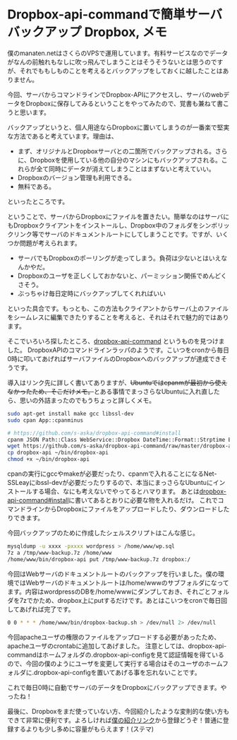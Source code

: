 Dropbox-api-commandで簡単サーババックアップ
Dropbox, メモ
=====
僕のmanaten.netはさくらのVPSで運用しています。有料サービスなのでデータがなんの前触れもなしに吹っ飛んでしまうことはそうそうないとは思うのですが、それでももしものことを考えるとバックアップをしておくに越したことはありません。

今回、サーバからコマンドラインでDropbox-APIにアクセスし、サーバのwebデータをDropboxに保存してみるということをやってみたので、覚書も兼ねて書こうと思います。

<!--more-->

バックアップというと、個人用途ならDropboxに置いてしまうのが一番楽で堅実な方法であると考えています。理由は、
<ul>
	<li>まず、オリジナルとDropboxサーバとの二箇所でバックアップされる。さらに、Dropboxを使用している他の自分のマシンにもバックアップされる。これらが全て同時にデータが消えてしまうことはまずないと考えていい。</li>
	<li>Dropboxのバージョン管理も利用できる。</li>
	<li>無料である。</li>
</ul>
といったところです。

ということで、サーバからDropboxにファイルを置きたい。簡単なのはサーバにもDropboxクライアントをインストールし、Dropbox中のフォルダをシンボリックリンク等でサーバのドキュメントルートにしてしまうことです。ですが、いくつか問題が考えられます。
<ul>
	<li>サーバでもDropboxのポーリングが走ってしまう。負荷は少ないとはいえなんかやだ。</li>
	<li>Dropboxのユーザを正しくしておかないと、パーミッション関係でめんどくさそう。</li>
	<li>ぶっちゃけ毎日定時にバックアップしてくれればいい</li>
</ul>
といった具合です。もっとも、この方法もクライアントからサーバ上のファイルをシームレスに編集できたりすることを考えると、それはそれで魅力的ではあります。

そこでいろいろ探したところ、<a href="https://github.com/s-aska/dropbox-api-command">dropbox-api-command</a> というものを見つけました。 DropboxAPIのコマンドラインラッパのようです。こいつをcronから毎日0時に叩いてあげればサーバファイルのDropboxへのバックアップが達成できそうです。

導入はリンク先に詳しく書いてありますが、<del datetime="2012-09-22T21:04:57+00:00">Ubuntuではcpanmが最初から使えなかったため、そこだけメモ。</del>とある事情でまっさらなUbuntuに入れ直したら、思いの外詰まったのでもうちょっと詳しくメモ。

```bash
sudo apt-get install make gcc libssl-dev
sudo cpan App::cpanminus

# https://github.com/s-aska/dropbox-api-command#install
cpanm JSON Path::Class WebService::Dropbox DateTime::Format::Strptime Encode::Locale
wget https://github.com/s-aska/dropbox-api-command/raw/master/dropbox-api
cp dropbox-api ~/bin/dropbox-api
chmod +x ~/bin/dropbox-api
```

cpanの実行にgccやmakeが必要だったり、cpanmで入れることになるNet-SSLeayにibssl-devが必要だったりするので、本当にまっさらなUbuntuにインストールする場合、なにも考えないでやってるとハマります。
あとは<a href="https://github.com/s-aska/dropbox-api-command#install">dropbox-api-command#install</a>に書いてあるとおりに必要な物を入れるだけ。
これでコマンドラインからDropboxにファイルをアップロードしたり、ダウンロードしたりできます。

今回バックアップのために作成したシェルスクリプトはこんな感じ。

```bash
mysqldump -u xxxx -pxxxx wordpress > /home/www/wp.sql
7z a /tmp/www-backup.7z /home/www
/home/www/bin/dropbox-api put /tmp/www-backup.7z dropbox:/
```

今回はWebサーバのドキュメントルートのバックアップを行いました。僕の環境ではWebサーバのドキュメントルートは/home/wwwのサブフォルダになってます。内容はwordpressのDBを/home/wwwにダンプしておき、それごとフォルダを7zでかため、dropbox上にputするだけです。あとはこいつをcronで毎日回してあげれば完了です。

```bash
0 0 * * * /home/www/bin/dropbox-backup.sh > /dev/null 2> /dev/null
```

今回apacheユーザの権限のファイルをアップロードする必要があったため、apacheユーザのcrontabに追加してあげました。
注意としては、dropbox-api-commandはホームフォルダの.dropbox-api-configを見て認証情報を得ているので、今回の僕のようにユーザを変更して実行する場合はそのユーザのホームフォルダに.dropbox-api-configを置いてあげる事を忘れないことです。

これで毎日0時に自動でサーバのデータをDropboxにバックアップできます。やったね！

最後に、Dropboxをまだ使っていない方、今回紹介したような変則的な使い方もできて非常に便利です。よろしければ<a href="http://db.tt/SoBffex">僕の紹介リンク</a>から登録どうぞ！普通に登録するよりも少し多めに容量がもらえます！(ステマ)
